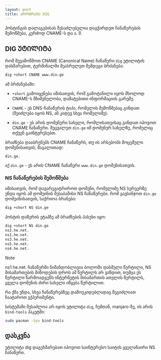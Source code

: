 ```yaml
---
layout: post
title: ᲞᲠᲝᲒᲠᲐᲛᲐ DIG
---
```


ჰოსტინგის დალაგებისას შესაძლებელია დაგჭირდეთ ჩანაწერების შემოწმება, კერძოდ CNAME-ს და ა. შ.  

## DIG ᲣᲢᲘᲚᲘᲢᲐ

რომ შევამოწმოთ CNAME (Canonical Name) ჩანაწერი `dig` უტილიტის დახმარებით,  ტერმინალში შეასრულეთ შემდეგი ბრძანება:

```bash
dig +short CNAME www.din.ge
```

ამ ბრძანებაში:

- `+short` გამოიყენება იმისათვის, რომ გამოტანილი იყოს მხოლოდ CNAME-ს მნიშვნელობა, დამატებითი ინფორმაციის გარეშე.

- `CNAME` - ეს DNS-ჩანაწერის ტიპი, რომელის შემოწმებაც გინდათ (შეიძლება იყოს NS, ან კიდევ სხვა რომელიმე).

- `din.ge` - ეს არის დომენური სახელი, რომლისათვისაც გინდათ იპოვოთ CNAME ჩანაწერი. შეცვალეთ `din.ge` იმ დომენურ სახელზე, რომელიც თქვენ გაინტერესებთ.

ბრაძნება დააბრუნებს CNAME ჩანაწერს, თუ ის არსებობს მოცემული დომენისათვის, მაგალითად:

```
din.ge.
```

აქ `din.ge` - ეს არის CNAME ჩანაწერი  `www.din.ge` დომენისათვის. 


### NS ჩანაწერების შემოწმება

იმისათვის, რომ დავარეგიტრიროთ დომენი, რომელიმე NS სერვერზე უნდა იყოს ამ დომეინის შესაბამისი NS ჩანაწერები. რომ გავსინჯოთ `din.ge` დომეინისათვის, საჭრიოა ბრანება:

```bash
dig +short NS din.ge

```

პოსტის დაწერის ეტაპზე ამ ბრაძნების პასუხი იყო:

```bash
dig +short NS din.ge
ns2.he.net.
ns1.he.net.
ns3.he.net.
ns5.he.net.
ns4.he.net.
```

> [!NOTE]
> ns1.he.net. ჩანაწერში ნიშანდობლივია ბოლოში დასმული წერტილი, NS მისამართების მიწოდების დროს ამ წერტილს არ ვაწდით, თუმცა ეს წერტილი წარმოადგენს ინტერნეტის მისამართის ათვლის წერტილს, ყველა დომენის ძირი სახელი იწყება წერტილით.

რა ქმა უნდა, სხვა ჩანაწერებზეც დამოუკიდებლადაც შეგიძლიათ ჩაატაროთ ექპერიმენტი.

სისტემაში შესაძლოა არ იყოს უტილიტა `dig`, ჩემთან, manjaro-ზე, ის არის `bind-tools` პაკეტში:
```bash
sudo pacman -Syu bind-tools
```

## დასკვნა

უტილიტა dig დაგეხმარებათ იპოვოთ საინტერესო საიტის ყველანაირი NS ჩანაწერი.
